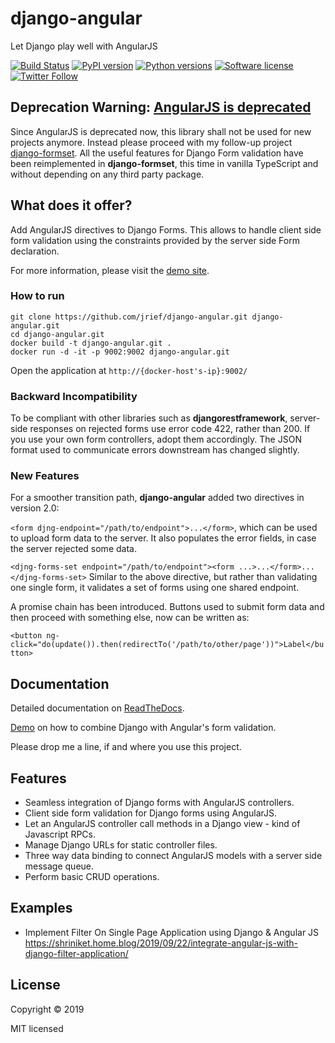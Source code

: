 # django-angular

Let Django play well with AngularJS

[![Build Status](https://travis-ci.org/jrief/django-angular.svg?branch=master)](https://travis-ci.org/jrief/django-angular)
[![PyPI version](https://img.shields.io/pypi/v/django-angular.svg)](https://pypi.python.org/pypi/django-angular)
[![Python versions](https://img.shields.io/pypi/pyversions/django-angular.svg)](https://pypi.python.org/pypi/django-angular)
[![Software license](https://img.shields.io/pypi/l/django-angular.svg)](https://github.com/jrief/django-angular/blob/master/LICENSE-MIT)
[![Twitter Follow](https://img.shields.io/twitter/follow/jacobrief.svg?style=social&label=Jacob+Rief)](https://twitter.com/jacobrief)


## Deprecation Warning: [AngularJS is deprecated](https://blog.angular.io/discontinued-long-term-support-for-angularjs-cc066b82e65a) 

Since AngularJS is deprecated now, this library shall not be used for new projects anymore.
Instead please proceed with my follow-up project [django-formset](https://github.com/jrief/django-formset).
All the useful features for Django Form validation have been reimplemented in **django-formset**, this time
in vanilla TypeScript and without depending on any third party package.


## What does it offer?

Add AngularJS directives to Django Forms. This allows to handle client side form validation using
the constraints provided by the server side Form declaration.

For more information, please visit the [demo site](https://django-angular.awesto.com/form_validation/).


### How to run

```
git clone https://github.com/jrief/django-angular.git django-angular.git
cd django-angular.git
docker build -t django-angular.git .
docker run -d -it -p 9002:9002 django-angular.git
```

Open the application at `http://{docker-host's-ip}:9002/`

### Backward Incompatibility

To be compliant with other libraries such as **djangorestframework**,  server-side responses on
rejected forms use error code 422, rather than 200. If you use your own form controllers, adopt
them accordingly. The JSON format used to communicate errors downstream has changed slightly.

### New Features

For a smoother transition path, **django-angular** added two directives in version 2.0:

``<form djng-endpoint="/path/to/endpoint">...</form>``, which can be used to upload form
data to the server. It also populates the error fields, in case the server rejected some data.

``<djng-forms-set endpoint="/path/to/endpoint"><form ...>...</form>...</djng-forms-set>``
Similar to the above directive, but rather than validating one single form, it validates a
set of forms using one shared endpoint.

A promise chain has been introduced. Buttons used to submit form data and then proceed with
something else, now can be written as:

``<button ng-click="do(update()).then(redirectTo('/path/to/other/page'))">Label</button>``


## Documentation

Detailed documentation on [ReadTheDocs](http://django-angular.readthedocs.org/en/latest/).

[Demo](http://django-angular.awesto.com/form_validation/) on how to combine Django with Angular's form validation.

Please drop me a line, if and where you use this project.


## Features

* Seamless integration of Django forms with AngularJS controllers.
* Client side form validation for Django forms using AngularJS.
* Let an AngularJS controller call methods in a Django view - kind of Javascript RPCs.
* Manage Django URLs for static controller files.
* Three way data binding to connect AngularJS models with a server side message queue.
* Perform basic CRUD operations.

## Examples

* Implement Filter On Single Page Application using Django & Angular JS https://shriniket.home.blog/2019/09/22/integrate-angular-js-with-django-filter-application/


## License

Copyright &copy; 2019

MIT licensed
